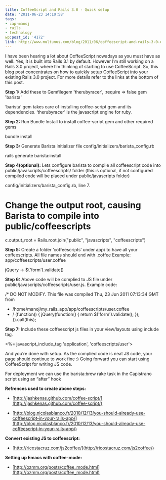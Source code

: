 ```yaml
---
title: CoffeeScript and Rails 3.0 - Quick setup
date: '2011-06-23 14:10:58'
tags:
- cap-manoj
- rails
- technology
wp:post_id: '4172'
link: http://www.multunus.com/blog/2011/06/coffeescript-and-rails-3-0-quick-setup/
---
```


I have been hearing a lot about CoffeeScript nowadays as you must have as well. Yes, it is built into Rails 3.1 by default. However I’m still working on a Rails 3.0 project, where I’m thinking of starting to use CoffeeScript. So, this blog post concentrates on how to quickly setup CoffeeScript into your existing Rails 3.0 project. For more details refer to the links at the bottom of this post.


**Step 1:**
 Add these to Gemfilegem 'therubyracer', :require => false
gem 'barista'


‘barista’ gem takes care of installing coffee-script gem and its dependencies. ‘therubyracer’ is the javascript engine for ruby.


**Step 2:**
 Run Bundle Install to install coffee-script gem and other required gems


bundle install


**Step 3:**
 Generate Barista initializer file config/initializers/barista_config.rb


rails generate barista:install


**Step 4(optional):**
Lets configure barista to compile all coffeescript code into public/javascripts/coffeescripts/ folder (this is optional, if not configured compiled code will be placed under public/javascripts folder)

config/initializers/barista_config.rb, line 7.


# Change the output root, causing Barista to compile into public/coffeescripts
c.output_root = Rails.root.join("public", "javascripts", "coffeescripts")


**Step 5:**
 Create a folder ‘coffeescripts’ under app/ to have all your coffeescripts. All file names should end with .coffee
Example: app/coffeescripts/user.coffee


jQuery ->
 $('form').validate()


**Step 6:**
 Above code will be complied to JS file under public/javascripts/coffeescripts/user.js. Example code:


/*  DO NOT MODIFY. This file was compiled Thu, 23 Jun 2011 07:13:34 GMT from
 *  /home/manoj/my_rails_app/app/coffeescripts/user.coffee
 * /
 (function() {
  jQuery(function() {
   return $('form').validate();
  });
}).call(this);


**Step 7:**
 Include these coffeescript js files in your view/layouts using include tag.


<%= javascript_include_tag 'application', 'coffeescripts/user'>

And you’re done with setup. As the complied code is neat JS code, your page should continue to work fine :) Going forward you can start using CoffeeScript for writing JS code.

For deployment we can use the 
barista:brew rake task in the Capistrano script using an “after” hook


**Refrences used to create above steps:**



* [http://jashkenas.github.com/coffee-script/](http://jashkenas.github.com/coffee-script/)

    
* [http://blog.nicolasblanco.fr/2010/12/13/you-should-already-use-coffeescript-in-your-rails-app/](http://blog.nicolasblanco.fr/2010/12/13/you-should-already-use-coffeescript-in-your-rails-app/)


**Convert existing JS to coffeescript:**



* [http://ricostacruz.com/js2coffee/](http://ricostacruz.com/js2coffee/)


**Setting up Emacs with coffee-mode:**



* [http://ozmm.org/posts/coffee_mode.html](http://ozmm.org/posts/coffee_mode.html)
